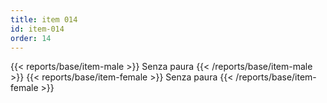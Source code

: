 ```yaml
---
title: item 014
id: item-014
order: 14
---
```

{{< reports/base/item-male >}}
  Senza paura
{{< /reports/base/item-male >}}
{{< reports/base/item-female >}}
  Senza paura
{{< /reports/base/item-female >}}